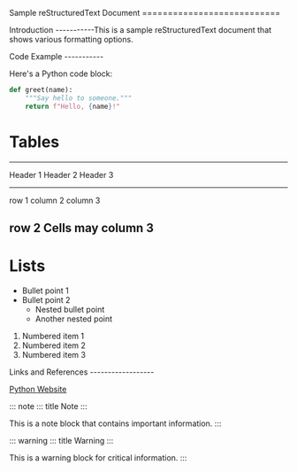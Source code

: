 Sample reStructuredText Document ===========================

Introduction \-\-\-\-\-\-\-\-\-\--This is a sample reStructuredText
document that shows various formatting options.

Code Example \-\-\-\-\-\-\-\-\-\--

Here\'s a Python code block:

``` python
def greet(name):
    """Say hello to someone."""
    return f"Hello, {name}!"
```

# Tables

  -------------------------------------
  Header 1     Header 2     Header 3
  ------------ ------------ -----------
  row 1        column 2     column 3

  row 2        Cells may    column 3
  -------------------------------------

# Lists

-   Bullet point 1
-   Bullet point 2
    -   Nested bullet point
    -   Another nested point

1.  Numbered item 1
2.  Numbered item 2
3.  Numbered item 3

Links and References \-\-\-\-\-\-\-\-\-\-\-\-\-\-\-\-\--

[Python Website](https://www.python.org)

::: note
::: title
Note
:::

This is a note block that contains important information.
:::

::: warning
::: title
Warning
:::

This is a warning block for critical information.
:::
